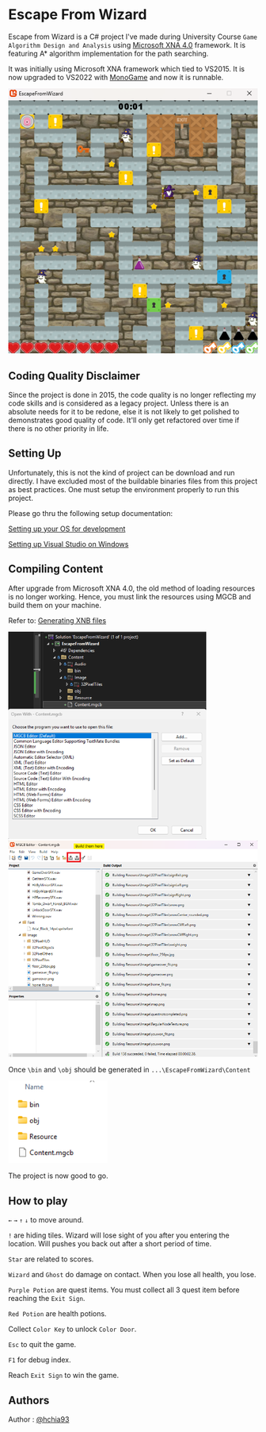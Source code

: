 # Escape From Wizard
Escape from Wizard is a C# project I've made during University Course `Game Algorithm Design and Analysis` using [Microsoft XNA 4.0](https://en.wikipedia.org/wiki/Microsoft_XNA_Game_Studio#:~:text=Microsoft%20XNA%20Game%20Studio%20is,on%20the%20Microsoft%20XNA%20platform.) framework. It is featuring A* algorithm implementation for the path searching.

It was initially using Microsoft XNA framework which tied to VS2015. It is now upgraded to VS2022 with [MonoGame](https://monogame.net/) and now it is runnable.

<center>
    <img src="escape-from-wizard.png" width="600">
</center>

## Coding Quality Disclaimer
Since the project is done in 2015, the code quality is no longer reflecting my code skills and is considered as a legacy project. 
Unless there is an absolute needs for it to be redone, else it is not likely to get polished to demonstrates good quality of code. 
It'll only get refactored over time if there is no other priority in life.

## Setting Up
Unfortunately, this is not the kind of project can be download and run directly. I have excluded most of the buildable binaries files from this project as best practices. One must setup the environment properly to run this project.

Please go thru the following setup documentation:

[Setting up your OS for development](https://docs.monogame.net/articles/getting_started/1_setting_up_your_os_for_development_windows.html?tabs=android)

[Setting up Visual Studio on Windows](https://docs.monogame.net/articles/getting_started/2_choosing_your_ide_visual_studio.html)

## Compiling Content 
After upgrade from Microsoft XNA 4.0, the old method of loading resources is no longer working. Hence, you must link the resources using MGCB and build them on your machine. 

Refer to: 
[Generating XNB files](https://www.trccompsci.online/mediawiki/index.php/Generating_and_using_XNB_files)

<div class="row">
    <div class="column">
        <img src="open-with-mgcb.png" width="400">
        <img src="build-with-mgcb.png" width="600">
    </div>
</div>

Once `\bin` and `\obj` should be generated in `...\EscapeFromWizard\Content`

<img src="generated-dir-mgcb.png" width="200">

The project is now good to go.

## How to play
`←` `→` `↑` `↓` to move around.

`!` are hiding tiles. Wizard will lose sight of you after you entering the location. Will pushes you back out after a short period of time.

`Star` are related to scores.

`Wizard` and `Ghost` do damage on contact. When you lose all health, you lose.

`Purple Potion` are quest items. You must collect all 3 quest item before reaching the `Exit Sign`.

`Red Potion` are health potions.

Collect `Color Key` to unlock `Color Door`.

`Esc` to quit the game.

`F1` for debug index.

Reach `Exit Sign` to win the game.

## Authors
Author : [@hchia93](https://www.github.com/hchia93)
